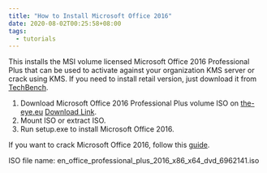 ```yaml
---
title: "How to Install Microsoft Office 2016"
date: 2020-08-02T00:25:58+08:00
tags:
  - tutorials
---
```

This installs the MSI volume licensed Microsoft Office 2016 Professional Plus that can be used to activate against your organization KMS server or crack using KMS. If you need to install retail version, just download it from [TechBench](https://tb.rg-adguard.net/public.php).

1. Download Microsoft Office 2016 Professional Plus volume ISO on [the-eye.eu](https://the-eye.eu/) [Download Link](https://the-eye.eu/public/MSDN/Office%202016/en_office_professional_plus_2016_x86_x64_dvd_6962141.iso).
2. Mount ISO or extract ISO.
3. Run setup.exe to install Microsoft Office 2016.

If you want to crack Microsoft Office 2016, follow this [guide](../how-to-crack-microsoft-office/).

ISO file name: en_office_professional_plus_2016_x86_x64_dvd_6962141.iso